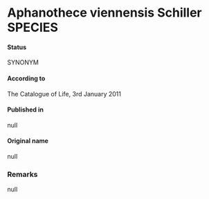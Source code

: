 # Aphanothece viennensis Schiller SPECIES

#### Status
SYNONYM

#### According to
The Catalogue of Life, 3rd January 2011

#### Published in
null

#### Original name
null

### Remarks
null